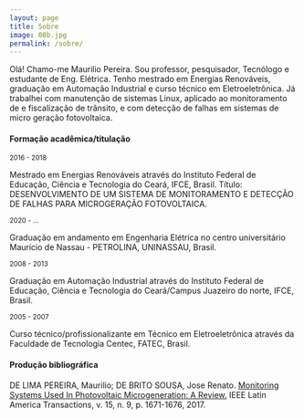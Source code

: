 ```yaml
---
layout: page
title: Sobre
image: 08b.jpg
permalink: /sobre/
---
```


Olá! Chamo-me Maurilio Pereira. Sou professor, pesquisador, Tecnólogo e estudante de Eng. Elétrica. Tenho mestrado em Energias Renováveis, graduação em Automação Industrial e curso técnico em Eletroeletrônica. Já trabalhei com manutenção de sistemas Linux, aplicado ao monitoramento de e fiscalização de trânsito, e com detecção de falhas em sistemas de micro geração fotovoltaica. 

#### Formação acadêmica/titulação
<small>2016 - 2018</small>

Mestrado em Energias Renováveis através do Instituto Federal de Educação, Ciência e Tecnologia do Ceará, IFCE, Brasil.
Título: DESENVOLVIMENTO DE UM SISTEMA DE MONITORAMENTO E DETECÇÃO DE FALHAS PARA MICROGERAÇÃO FOTOVOLTAICA.

<small>2020 - ...</small>

Graduação em andamento em Engenharia Elétrica no centro universitário Maurício de Nassau - PETROLINA, UNINASSAU, Brasil. 

<small>2008 - 2013</small>

Graduação em Automação Industrial através do Instituto Federal de Educação, Ciência e Tecnologia do Ceará/Campus Juazeiro do norte, IFCE, Brasil.

<small>2005 - 2007</small>

Curso técnico/profissionalizante em Técnico em Eletroeletrônica através da Faculdade de Tecnologia Centec, FATEC, Brasil.


#### Produção bibliográfica

DE LIMA PEREIRA, Maurilio; DE BRITO SOUSA, Jose Renato. [Monitoring Systems Used In Photovoltaic Microgeneration: A Review.](https://ieeexplore.ieee.org/abstract/document/8015051) IEEE Latin America Transactions, v. 15, n. 9, p. 1671-1676, 2017.


